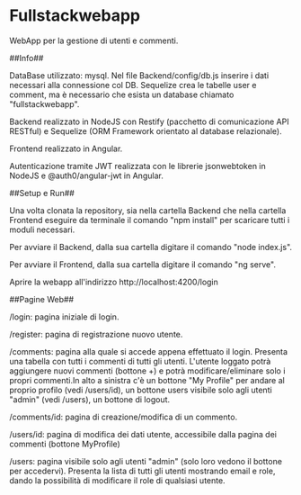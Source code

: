 # Fullstackwebapp

WebApp per la gestione di utenti e commenti.

##Info##

DataBase utilizzato: mysql. Nel file Backend/config/db.js inserire i dati necessari alla connessione col DB.
Sequelize crea le tabelle user e comment, ma è necessario che esista un database chiamato "fullstackwebapp".

Backend realizzato in NodeJS con Restify (pacchetto di comunicazione API RESTful) e Sequelize (ORM Framework orientato al database relazionale).

Frontend realizzato in Angular.

Autenticazione tramite JWT realizzata con le librerie jsonwebtoken in NodeJS e @auth0/angular-jwt in Angular.

##Setup e Run##

Una volta clonata la repository, sia nella cartella Backend che nella cartella Frontend eseguire da terminale il comando "npm install" per scaricare tutti i moduli necessari.

Per avviare il Backend, dalla sua cartella digitare il comando "node index.js".

Per avviare il Frontend, dalla sua cartella digitare il comando "ng serve".

Aprire la webapp all'indirizzo http://localhost:4200/login

##Pagine Web##

/login: pagina iniziale di login. 

/register: pagina di registrazione nuovo utente.

/comments: pagina alla quale si accede appena effettuato il login. Presenta una tabella con tutti i commenti di tutti gli utenti. L'utente loggato potrà aggiungere nuovi commenti (bottone +) e potrà modificare/eliminare solo i propri commenti.In alto a sinistra c'è un bottone "My Profile" per andare al proprio profilo (vedi /users/id), un bottone users visibile solo agli utenti "admin" (vedi /users), un bottone di logout. 

/comments/id: pagina di creazione/modifica di un commento.

/users/id: pagina di modifica dei dati utente, accessibile dalla pagina dei commenti (bottone MyProfile)

/users: pagina visibile solo agli utenti "admin" (solo loro vedono il bottone per accedervi). Presenta la lista di tutti gli utenti mostrando email e role, dando la possibilità di modificare il role di qualsiasi utente.

